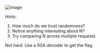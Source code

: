 ![image](https://github.com/user-attachments/assets/6971d866-4608-464f-b7ec-caac5753444b)

Hints:
1. How much do we trust randomness?
2. Notice anything interesting about N?
3. Try comparing N across multiple requests

Not hard. Use a RSA decoder to get the flag.

